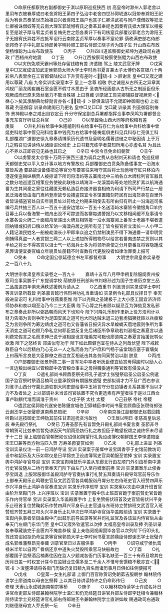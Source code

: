 <!-- { "loadSidebar": true } -->
　　○命原任都察院右副都御史于淇以原职巡抚狭西  初  高皇帝时滁州人郭老舍以里闬布衣被眷厚或曰老舍滁阳王苐四子弘治中老舍四世孙郭琥遂以冠带奉滁阳王祀后为宥世杰奏革世杰始祖曰兴者滁阳王庙户也其子仁卿洪武初与同户濮僧奴等犯法仁卿被诛僧奴等充云南大理军郭琥憾宥氏之奏革其奉祀也因奏宥氏抵大理军以相报复至是琥子厚与宥孟贞者复脩先世之怨各奏讦下有司核寔兵部覆议郭老合为滁阳王子无据宥氏异姓不应抵军诏行云南除孟贞军厚以奏事不寔论罪  荫秩满吏部右侍郎张邦奇子子中礼部左侍郎黄宇明孙顺工部右侍郎江晓子圻为国子生  升山西右布政使杨维聪为山左布政使东
　　○丙子
　　○升四川道监察御史郑坤为通政司右通政  广西梧州府地震
　　○丁丑
　　○升江西按察司按察使张鲲为山西右布政使
　　○以灾伤免顺天霸州等处存留钱粮有差  济遣随  驾上  陵文武官牙牌
　　○戊寅  皇中□又宬成诏加武定侯郭勋太师大学士李时尚书夏言兼太子太傅仍各赏银八十两彩帛八表里余在工官都督陆松以下升赏有差时＜锍-釒＞辞谢言  皇中□又宬之建用以尊藏  八庙  九帝实训实录寔本于  皇上一念尊  祖敬  宗之诚是从古所无之异章其鸿规厂丽龙阁崔巍石室金匮不假寸木悉由于  圣衷所经画是从古所无之制廷臣但乐观厥成而已原未效丝毫力不敢当殊锡  上曰尊藏  训录宬工告完卿辅朕督视厥劳＜棥心＞矣其承酬典勿辞勋言亦各＜锍-釒＞辞俱温诏不允宬即神御阁也初  上拟尊藏  列圣御容  训录命建阁已乃更名  皇中□又□□阝戈□藏  训录其  列圣御容别脩饰  景神殿以奉之咸出自钦定云  升分守保定副总兵署都指挥佥事李凤鸣为署都督佥事充东宫厅听征总兵官
　　○己卯
　　○以旱蝗免山西大同等府税粮有差
　　○庚辰
　　○升礼科右给事中朱隆禧刑科右给事中石存仁为左给事中兵科给事中曾烶吏科给事中管见刑科给事中钱亮为右给事中隆祷烶俱吏科见兵科存仁亮俱工科  礼部覆湖广道御史徐九皋奏请博采历代遗书及皇明名儒著述储之中秘因请  上于万几之暇召见讲读侍从诸臣诏论经史  上曰书籍充栋学者莫知所用心亦虚名耳  为且此心不养以正即召见无益也其已之
　　○辛巳  中宫令旦免命妇朝贺
　　○壬午
　　○以虏警发太仓银十万两于狭西三遣为调兵之费从总制刘天和请也  免巡抚顺天都御史党以平入京计事以地方有警故也  兵部覆御史白贲条陈备倭事宜一沿海水寨皆系通  要路故设备倭把总等官分布要害往来哨守其后将士玩弛哨守舡只移泊内港遂使盗贼纵横贾人被掠请下所司将浯屿等五寨南北中三哨各立木牌标列官军器具之数分地巡逻互相策应务使彼此联络以靖海洋一龙溪嵩屿等处地险民犷素以航海通番为生其间豪之家往往藏匿无赖私造巨舟接济器食相倚为利请下所司严行禁止一居民泛海者皆由海门嵩屿登岸故专设捕盗馆宜令本馆置籍刻符民有出海货卖在百里外者皆诣捕盗官处自实年貌贯址以符给之约期来销使去有所由归有所止一沿海巡司徭编弓兵共抽三百人以一百五十送安边馆以一百五十名送浯屿水寨皆令徵银角□羊约召募土兵以备海警一贼舟出没不可踪迹而各寨每遇警报乃以文移相闻缓不及事请令水寨各设火牌二十面贼舟至递出火牌互相转报一沿水海寨阅上番军士老羸不堪者遣回纳银或扣折口粮以给军饷一海澳舟居之民所有见丁皆令报官折立澳长一人小甲二人籍记澳民姓名一船被劫澳长小甲即率众追之仍禁制澳民不得下海通番一请申明赏例捕得真盗一人者赏银三两二人以上递加所得贼物尽以给赏若番夷违禁之货则以其半给之将士不得吝赏以沮士气一坊海兵士多为将领所卖使之分月更番互将容隐踵成夙弊请便宜委官编立年貌贯址册籍不时查数有代更脱役者如律治罪奏上报可
　　○癸未
　　○命定国公徐延德佥书左军都督府事
　　大明世宗肃皇帝实录卷之一百八十九


大明世宗孝肃皇帝实录卷之一百九十
　　嘉靖十五年八月甲申朔复除服阕贵州按察司佥事吴鹏于广东提调学校  荫故原任刑部尚书刘璟孙述为国子生璟历京堂三品二品虽逾四年俱未满秩述援例为请从之
　　○乙酉重书  列圣贤训实录成学士李时等言训录所载皆  列圣嘉言懿行伟烈神功礼当重请如  实录例令礼部具仪择日于  奉天殿进呈诏可  礼科给事中钱薇奏臣惟  陛下以尧舜之圣建极于上大小臣工固宜济济师师协恭和衷以翊至治乃今二三大臣膺  陛下心膂之托者顾以疑忌互为弹劾竞发私邪布之章奏此非所以弼昌朝而风天下也矧今  陛下兴隆礼乐制作聿新上役方浩司计以财力告竭为言则争所为足国安民之道可也大同达贼未退三边套虏猖獗抚臣以兵疲粮乏为言则争所为筹边靖虏之道可也又各藩省日报灾异水旱蝗蝻天雹地震则争所为事天消变之道可也顾乃争私忿何耶臣尝反复先后诸臣所争章疏若刘淑相之奏夏言以通判费完假言之名而求伸己说于淑相是讹言相煽完可黜也廖道南之奏夏言始援张鹗似欲激  陛下之怒终言  郊庙似夸功于  陛下如此颇僻岂宜在侍从之列哉伏望  陛下戒敕群臣自今以后精白乃心无以一人之私而各为门户庶和气畅于庙堂瑞应塞于寰壤矣  上曰薇所言良是大臣群僚之首岂宜互相诋击其各务同寅赞治以副  朕意
　　○丙戌
　　○户部覆御史张景所陈二事一言军功中率者听抚臣便宜给赏毋得踰时以励人心一言边粮出纳宜以管粮郎中及管粮佥事主之毋得輙委通判等官致有侵没从之
　　○丁亥
　　○遣礼部尚书顾鼎臣祭先师孔子遣学士张璧祭启圣公启圣公例遣国子监官祭时祭酒吕楠司业童承叙俱有期服故遣璧  吏部拟调才力不及广西右参议刘淮子山西分守冀北道驻劄大同吏部给事中玉祯言守分在边镇者关系甚重不当以才力不及者处之  上以部调补未当该司官姑置不究令更选素有声望者往于是以江西佥事卢耿麒代淮而调淮于贵州
　　○戊子祭  太社  太稷
　　○己丑祭  帝社  帝稷
　　○遣武定侯郭勋代遂安伯陈鏸宣城伯卫錞辅臣李时尚书夏言顾鼎臣张瓒侍郎张云谢丕学士张璧廖道南蔡昂陪祀
　　○辛卯
　　○命南京操江副都御史赵载回籍听勘以巡按御史王绅劾其前任甘肃巡抚贪污故也
　　○壬辰以明日  孝慈高皇后忌辰  奉先殿行祭礼
　　○癸巳  万寿圣莭先有旨暂免升殿礼部尚书夏言奏  圣莭非寻常朝贺可比兹奉旨暂免谅因天气阴雨恐妨行礼之故但臣子瞻望祝颂之诚终怀未尽请于十二日  皇上临御百官朝贺如仪诏但如朔望行礼免设卤簿仪朝鲜国王李怿遣陪臣宋王□兼等贡方物马匹入贺  万寿圣莭宴赏如例
　　○乙未
　　○礼部上进呈  列圣宝训实录仪注一前一日鸿胪寺设  宝训  实录案于册墀中设宝舆香亭于史馆前教坊司设中和韶乐及大乐如常仪是日早锦衣卫设卤簿驾史官具朝服至馆捧  宝训  实录置宝舆中鸿胪寺官导迎  宝训  实录宝舆用鼓乐伞盖从东廊北行由左顺门外引由桥南中道行史官役随从二桥行至奉天门阶下由左门入至丹墀案前捧  宝训  实录置案乐止俟香亭宝舆退  上服常服御华盖殿鸿胪寺官奏执事行礼赞五拜奏请升殿导驾官前导乐作  上御奉天殿乐止鸣鞭史官及文武百官各具朝服诣丹墀分左右侍班史官入班赞四拜乐作兴平身乐止鸿胪寺官奏进宝训  实录乐作序班举  宝训  实录案以次由中道升班首官由阶升至殿门外  上兴序班以  宝训  实录案置于殿中乐止班首官跪于案前赞史官皆跪乐作内侍官举  宝训  实录案入华盖殿置手巾  上复坐赞俯伏班首及史官皆俯伏兴平身乐止班首复位赞鞠躬乐作赞四拜兴平身乐止史官退与东班侍立赞排班文武百官入班赞班齐赞五拜三叩头兴平身乐止礼毕次日早鸿胪寺官诣华盖殿前请  宝训  实录置于宝舆内执事者举舆由殿中门出鼓乐前导监录等官并司礼监官及各该监内侍官后从由奉天门左顺门东华门至  皇中□又宬外钦遣官以次捧  太祖高皇帝训录及捧  列圣训录各奉尊藏装完于金匮内不掩盖恭候  皇上亲临阅视阖固毕各官以次列阶下行叩头礼  驾还宫诏如拟仍命监录等官侯郭勋大学士李时尚书夏言顾鼎臣侍郎谢丕学士张璧许成名郭维藩蔡昂克奉藏  训录官至日以吉服供事
　　○丙申
　　○诏夺咸宁侯仇鸾禄米半年以自两广餋病还京中道失火焚毁所乘官马快船故也
　　○丁酉
　　○礼部覆国子监祭酒吕楠奏往因在监人少题减各衙门历事名缺至一百三十有奇且增其在历月日盖一时权宜计耳今在监肄业生儒多至二千余人不惟号舍馔粮不敷亦宜＜锍-釒＞浚壅滞请将各衙门历缺仍复旧额九百名而诸历事月日俱如往例便报可
　　○戊戌
　　○皇苐一女生礼部请  上御门百官称贺诏免朝苐吉服朝参  翰林院侍讲学士廖道南以母丧乞祭葬  上以其日侍讲读特许之仍命彩传归
　　○己亥
　　○修理  天寿山永成城迤南朝宗等桥
　　○庚子
　　○以翰林院侍读学士许成名补日讲官命吏部左侍郎兼翰林院学士温仁和仍充经筵日讲官兵部左侍郎李廷相令兼翰林院侍读学士充经筵讲官礼部右侍郎谢丕令兼翰林院学士直讲如故  赐通政司右通政刘继德继母宜人乔氏祭一坛
　　○辛丑
